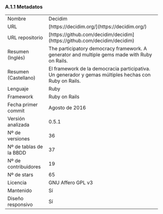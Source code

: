 ### A.1.1 Metadatos

<table>
  <tr>
    <td>Nombre</td>
    <td>Decidim</td>
  </tr>
  <tr>
    <td>URL</td>
    <td>[https://decidim.org/](https://decidim.org/)</td>
  </tr>
  <tr>
    <td>URL repositorio</td>
    <td>[https://github.com/decidim/decidim](https://github.com/decidim/decidim)</td>
  </tr>
  <tr>
    <td>Resumen (Inglés)</td>
    <td>The participatory democracy framework. A generator and multiple gems made with Ruby on Rails.</td>
  </tr>
  <tr>
    <td>Resumen (Castellano)</td>
    <td>El framework de la democracia participativa. Un generador y gemas múltiples hechas con Ruby on Rails.</td>
  </tr>
  <tr>
    <td>Lenguaje</td>
    <td>Ruby</td>
  </tr>
  <tr>
    <td>Framework</td>
    <td>Ruby on Rails</td>
  </tr>
  <tr>
    <td>Fecha primer commit</td>
    <td>Agosto de 2016</td>
  </tr>
  <tr>
    <td>Versión analizada</td>
    <td>0.5.1</td>
  </tr>
  <tr>
    <td>Nº de versiones</td>
    <td>36</td>
  </tr>
  <tr>
    <td>Nº de tablas de la BBDD</td>
    <td>37</td>
  </tr>
  <tr>
    <td>Nº de contribuidores</td>
    <td>19</td>
  </tr>
  <tr>
    <td>Nº de stars</td>
    <td>65</td>
  </tr>
  <tr>
    <td>Licencia</td>
    <td> GNU Affero GPL v3</td>
  </tr>
  <tr>
    <td>Mantenido</td>
    <td>Sí</td>
  </tr>
  <tr>
    <td>Diseño responsivo</td>
    <td>Sí</td>
  </tr>
</table>

